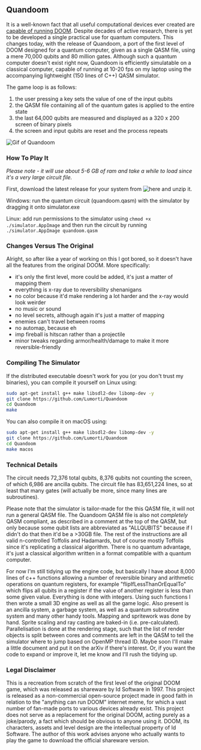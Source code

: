 
## Quandoom

It is a well-known fact that all useful computational devices ever created are [capable of running DOOM](https://www.reddit.com/r/itrunsdoom/). Despite decades of active research, there is yet to be developed a single practical use for quantum computers. This changes today, with the release of Quandoom, a port of the first level of DOOM designed for a quantum computer, given as a single QASM file, using a mere 70,000 qubits and 80 million gates. Although such a quantum computer doesn't exist right now, Quandoom is efficiently simulatable on a classical computer, capable of running at 10-20 fps on my laptop using the accompanying lightweight (150 lines of C++) QASM simulator.

The game loop is as follows:
1) the user pressing a key sets the value of one of the input qubits
2) the QASM file containing all of the quantum gates is applied to the entire state
3) the last 64,000 qubits are measured and displayed as a 320 x 200 screen of binary pixels
4) the screen and input qubits are reset and the process repeats

![Gif of Quandoom](example.gif)

### How To Play It

*Please note - it will use about 5-6 GB of ram and take a while to load since it's a very large circuit file.*

First, download the latest release for your system from ![here](https://github.com/Lumorti/Quandoom/releases/latest) and unzip it.

Windows: run the quantum circuit (quandoom.qasm) with the simulator by dragging it onto simulator.exe

Linux: add run permissions to the simulator using `chmod +x ./simulator.AppImage` and then run the circuit by running `./simulator.AppImage quandoom.qasm`

### Changes Versus The Original

Alright, so after like a year of working on this I got bored, so it doesn't have all the features from the original DOOM. More specifically:

- it's only the first level, more could be added, it's just a matter of mapping them
- everything is x-ray due to reversibility shenanigans
- no color because it'd make rendering a lot harder and the x-ray would look weirder
- no music or sound
- no level secrets, although again it's just a matter of mapping
- enemies can't travel between rooms
- no automap, because eh
- imp fireball is hitscan rather than a projectile
- minor tweaks regarding armor/health/damage to make it more reversible-friendly

### Compiling The Simulator

If the distributed executable doesn't work for you (or you don't trust my binaries), you can compile it yourself on Linux using:
```bash
sudo apt-get install g++ make libsdl2-dev libomp-dev -y
git clone https://github.com/Lumorti/Quandoom
cd Quandoom
make
```

You can also compile it on macOS using:
```bash
sudo apt-get install g++ make libsdl2-dev libomp-dev -y
git clone https://github.com/Lumorti/Quandoom
cd Quandoom
make macos
```

### Technical Details

The circuit needs 72,376 total qubits, 8,376 qubits not counting the screen, of which 6,986 are ancilla qubits. The circuit file has 83,651,224 lines, so at least that many gates (will actually be more, since many lines are subroutines).

Please note that the simulator is tailor-made for the this QASM file, it will not run a general QASM file. The Quandoom QASM file is also not *completely* QASM compliant, as described in a comment at the top of the QASM, but only because some qubit lists are abbreviated as "ALLQUBITS" because if I didn't do that then it'd be a >30GB file. The rest of the instructions are all valid n-controlled Toffolis and Hadamards, but of course mostly Toffolis since it's replicating a classical algorithm. There is no quantum advantage, it's just a classical algorithm written in a format compatible with a quantum computer.

For now I'm still tidying up the engine code, but basically I have about 8,000 lines of c++ functions allowing a number of reversible binary and arithmetic operations on quantum registers, for example "flipIfLessThanOrEqualTo" which flips all qubits in a register if the value of another register is less than some given value. Everything is done with integers. Using such functions I then wrote a small 3D engine as well as all the game logic. Also present is an ancilla system, a garbage system, as well as a quantum subroutine system and many other handy tools. Mapping and spritework was done by hand. Sprite scaling and ray casting are baked-in (i.e. pre-calculated). Parallelisation is done at the rendering stage, such that the list of render objects is split between cores and comments are left in the QASM to tell the simulator where to jump based on OpenMP thread ID. Maybe soon I'll make a little document and put it on the arXiv if there's interest. Or, if you want the code to expand or improve it, let me know and I'll rush the tidying up.

### Legal Disclaimer

This is a recreation from scratch of the first level of the original DOOM game, which was released as shareware by Id Software in 1997. This project is released as a non-commercial open-source project made in good faith in relation to the "anything can run DOOM" internet meme, for which a vast number of fan-made ports to various devices already exist. This project does not serve as a replacement for the original DOOM, acting purely as a joke/parody, a fact which should be obvious to anyone using it. DOOM, its characters, assets and level design are the intellectual property of Id Software. The author of this work advises anyone who actually wants to play the game to download the official shareware version. 
